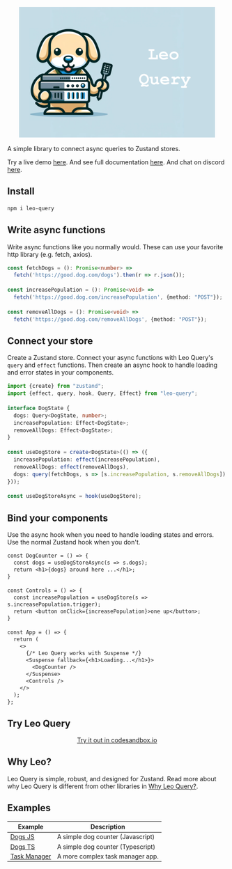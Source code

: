 <p align="center">
  <img src="./assets/leo.png" height="300">
</p>

A simple library to connect async queries to Zustand stores.

Try a live demo [here](https://codesandbox.io/p/sandbox/leo-query-dogs-demo-js-wmwlgt?file=%2Fsrc%2FApp.jsx). And see full documentation [here](https://leoquery.com). And chat on discord [here](https://discord.gg/aucYm6hMsJ).

## Install 

```bash
npm i leo-query
```

## Write async functions

Write async functions like you normally would. These can use your favorite http library (e.g. fetch, axios).

```ts
const fetchDogs = (): Promise<number> => 
  fetch('https://good.dog.com/dogs').then(r => r.json());

const increasePopulation = (): Promise<void> =>
  fetch('https://good.dog.com/increasePopulation', {method: "POST"});

const removeAllDogs = (): Promise<void> =>
  fetch('https://good.dog.com/removeAllDogs', {method: "POST"});
```

## Connect your store

Create a Zustand store. Connect your async functions with Leo Query's `query` and `effect` functions. Then create an async hook to handle loading and error states in your components.

```typescript
import {create} from "zustand";
import {effect, query, hook, Query, Effect} from "leo-query";

interface DogState {
  dogs: Query<DogState, number>;
  increasePopulation: Effect<DogState>;
  removeAllDogs: Effect<DogState>;
}

const useDogStore = create<DogState>(() => ({
  increasePopulation: effect(increasePopulation),
  removeAllDogs: effect(removeAllDogs),
  dogs: query(fetchDogs, s => [s.increasePopulation, s.removeAllDogs]) // Re-fetch when increasePopulation or removeAllDogs succeeds 
}));

const useDogStoreAsync = hook(useDogStore);
```

## Bind your components

Use the async hook when you need to handle loading states and errors. Use the normal Zustand hook when you don't.

```tsx
const DogCounter = () => {
  const dogs = useDogStoreAsync(s => s.dogs);
  return <h1>{dogs} around here ...</h1>;
}

const Controls = () => {
  const increasePopulation = useDogStore(s => s.increasePopulation.trigger);
  return <button onClick={increasePopulation}>one up</button>;
}

const App = () => {
  return (
    <>
      {/* Leo Query works with Suspense */}
      <Suspense fallback={<h1>Loading...</h1>}>
        <DogCounter />
      </Suspense>
      <Controls />
    </>
  );
};
```
## Try Leo Query
<center>
  <a href="https://codesandbox.io/p/sandbox/leo-query-dogs-demo-ts-7f2c34">Try it out in codesandbox.io</a>
</center>



## Why Leo?

Leo Query is simple, robust, and designed for Zustand. Read more about why Leo Query is different from other libraries in [Why Leo Query?](/why).

## Examples

| Example                                                                                           | Description                        |
|---------------------------------------------------------------------------------------------------|------------------------------------|
| [Dogs JS](https://codesandbox.io/p/sandbox/leo-query-dogs-demo-js-wmwlgt?file=%2Fsrc%2FApp.jsx) | A simple dog counter (Javascript) |
| [Dogs TS](https://codesandbox.io/p/sandbox/leo-query-dogs-demo-ts-7f2c34?file=%2Fsrc%2FApp.tsx) | A simple dog counter (Typescript) |
| [Task Manager](https://xsh8c4.csb.app/)                                                           | A more complex task manager app.   |

